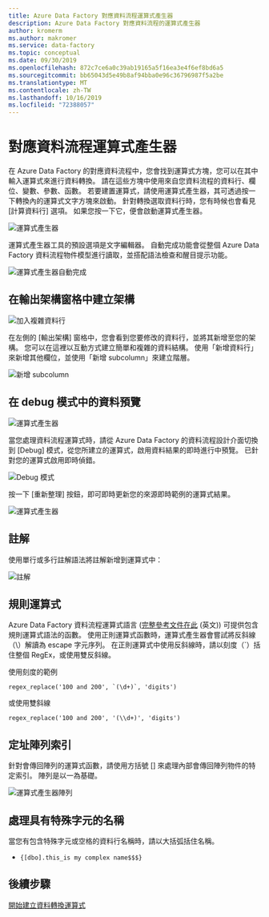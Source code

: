 ```yaml
---
title: Azure Data Factory 對應資料流程運算式產生器
description: Azure Data Factory 對應資料流程的運算式產生器
author: kromerm
ms.author: makromer
ms.service: data-factory
ms.topic: conceptual
ms.date: 09/30/2019
ms.openlocfilehash: 872c7ce6a0c39ab19165a5f16ea3e4f6ef8bd6a5
ms.sourcegitcommit: bb65043d5e49b8af94bba0e96c36796987f5a2be
ms.translationtype: MT
ms.contentlocale: zh-TW
ms.lasthandoff: 10/16/2019
ms.locfileid: "72388057"
---
```

# <a name="mapping-data-flow-expression-builder"></a>對應資料流程運算式產生器



在 Azure Data Factory 的對應資料流程中，您會找到運算式方塊，您可以在其中輸入運算式來進行資料轉換。 請在這些方塊中使用來自您資料流程的資料行、欄位、變數、參數、函數。 若要建置運算式，請使用運算式產生器，其可透過按一下轉換內的運算式文字方塊來啟動。 針對轉換選取資料行時，您有時候也會看見 [計算資料行] 選項。 如果您按一下它，便會啟動運算式產生器。

![運算式產生器](media/data-flow/xpb1.png "運算式產生器")

運算式產生器工具的預設選項是文字編輯器。 自動完成功能會從整個 Azure Data Factory 資料流程物件模型進行讀取，並搭配語法檢查和醒目提示功能。

![運算式產生器自動完成](media/data-flow/expb1.png "運算式產生器自動完成")

## <a name="build-schemas-in-output-schema-pane"></a>在輸出架構窗格中建立架構

![加入複雜資料行](media/data-flow/complexcolumn.png "新增資料行")

在左側的 [輸出架構] 窗格中，您會看到您要修改的資料行，並將其新增至您的架構。 您可以在這裡以互動方式建立簡單和複雜的資料結構。 使用「新增資料行」來新增其他欄位，並使用「新增 subcolumn」來建立階層。

![新增 subcolumn](media/data-flow/addsubcolumn.png "新增 Subcolumn")

## <a name="data-preview-in-debug-mode"></a>在 debug 模式中的資料預覽

![運算式產生器](media/data-flow/exp4b.png "運算式資料預覽")

當您處理資料流程運算式時，請從 Azure Data Factory 的資料流程設計介面切換到 [Debug] 模式，從您所建立的運算式，啟用資料結果的即時進行中預覽。 已針對您的運算式啟用即時偵錯。

![Debug 模式](media/data-flow/debugbutton.png "[調試] 按鈕")

按一下 [重新整理] 按鈕，即可即時更新您的來源即時範例的運算式結果。

![運算式產生器](media/data-flow/exp5.png "運算式資料預覽")

## <a name="comments"></a>註解

使用單行或多行註解語法將註解新增到運算式中：

![註解](media/data-flow/comments.png "註解")

## <a name="regular-expressions"></a>規則運算式

Azure Data Factory 資料流程運算式語言 ([完整參考文件在此](https://aka.ms/dataflowexpressions) \(英文\)) 可提供包含規則運算式語法的函數。 使用正則運算式函數時，運算式產生器會嘗試將反斜線（\\）解讀為 escape 字元序列。 在正則運算式中使用反斜線時，請以刻度（\`）括住整個 RegEx，或使用雙反斜線。

使用刻度的範例

```
regex_replace('100 and 200', `(\d+)`, 'digits')
```

或使用雙斜線

```
regex_replace('100 and 200', '(\\d+)', 'digits')
```

## <a name="addressing-array-indexes"></a>定址陣列索引

針對會傳回陣列的運算式函數，請使用方括號 [] 來處理內部會傳回陣列物件的特定索引。 陣列是以一為基礎。

![運算式產生器陣列](media/data-flow/expb2.png "運算式資料預覽")

## <a name="handling-names-with-special-characters"></a>處理具有特殊字元的名稱

當您有包含特殊字元或空格的資料行名稱時，請以大括弧括住名稱。
* ```{[dbo].this_is my complex name$$$}```

## <a name="next-steps"></a>後續步驟

[開始建立資料轉換運算式](data-flow-expression-functions.md)
